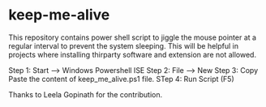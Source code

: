 # keep-me-alive
This repository contains power shell script to jiggle the mouse pointer at a regular interval to prevent the system sleeping. This will be helpful in projects where installing thirparty software and extension are not allowed.


Step 1: Start --> Windows Powershell ISE
Step 2: File --> New
Step 3: Copy Paste the content of keep_me_alive.ps1 file.
STep 4: Run Script (F5)

Thanks to Leela Gopinath for the contribution.

